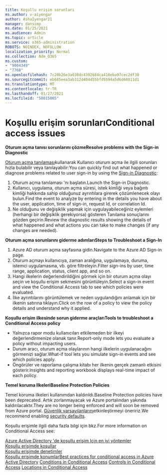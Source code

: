 ```yaml
---
title: Koşullu erişim sorunları
ms.author: v-aiyengar
author: AshaIyengar21
manager: dansimp
ms.date: 01/25/2021
ms.audience: Admin
ms.topic: article
ms.service: o365-administration
ROBOTS: NOINDEX, NOFOLLOW
localization_priority: Normal
ms.collection: Adm_O365
ms.custom:
- "9004349"
- "7768"
ms.openlocfilehash: 7c20b26e3a038dc4392684ca410eba97cec2df30
ms.sourcegitcommit: eb685eea3ab312d404d55bfd5594a5d6d68811d1
ms.translationtype: MT
ms.contentlocale: tr-TR
ms.lasthandoff: 01/27/2021
ms.locfileid: "50015005"
---
```

# <a name="conditional-access-issues"></a><span data-ttu-id="2fb3c-102">Koşullu erişim sorunları</span><span class="sxs-lookup"><span data-stu-id="2fb3c-102">Conditional access issues</span></span>

<span data-ttu-id="2fb3c-103">**Oturum açma tanısı sorunlarını çözme**</span><span class="sxs-lookup"><span data-stu-id="2fb3c-103">**Resolve problems with the Sign-in Diagnostic**</span></span>

<span data-ttu-id="2fb3c-104">[Oturum açma tanılaması](https://portal.azure.com/#blade/Microsoft_AAD_IAM/ActiveDirectoryMenuBlade/diagnose/symptomId/ms_aad_dxp_signin_caDiagnoseAndSolveSummarySymptom)kullanarak Kullanıcı oturum açma ile ilgili sorunları hızla bulabilir veya tanılayabilir:</span><span class="sxs-lookup"><span data-stu-id="2fb3c-104">You can quickly find out what happened or diagnose problems related to user sign-in by using the [Sign-in Diagnostic](https://portal.azure.com/#blade/Microsoft_AAD_IAM/ActiveDirectoryMenuBlade/diagnose/symptomId/ms_aad_dxp_signin_caDiagnoseAndSolveSummarySymptom):</span></span>

1. <span data-ttu-id="2fb3c-105">Oturum açma tanılaması 'nı başlatın.</span><span class="sxs-lookup"><span data-stu-id="2fb3c-105">Launch the Sign-in Diagnostic.</span></span>
1. <span data-ttu-id="2fb3c-106">Kullanıcı, uygulama, oturum açma süresi, istek kimliği veya bağıntı kimliği hakkında sahip olduğunuz ayrıntılara girerek çözümlenecek olayı bulun.</span><span class="sxs-lookup"><span data-stu-id="2fb3c-106">Find the event to analyze by entering in the details you have about the user, application, time of sign-in, request Id, or correlation Id.</span></span>
1. <span data-ttu-id="2fb3c-107">Ne olduğunu ve değişiklik yapmak için uygulayabileceğiniz eylemleri (herhangi bir değişiklik gerekiyorsa) gösteren Tanılama sonuçlarını gözden geçirin.</span><span class="sxs-lookup"><span data-stu-id="2fb3c-107">Review the diagnostic results showing the details of what happened and what actions you can take to make changes (if any changes are needed).</span></span>

<span data-ttu-id="2fb3c-108">**Oturum açma sorunlarını giderme adımları**</span><span class="sxs-lookup"><span data-stu-id="2fb3c-108">**Steps to Troubleshoot a Sign-In**</span></span> 

1. <span data-ttu-id="2fb3c-109">Azure AD oturum açma sayfasına gidin.</span><span class="sxs-lookup"><span data-stu-id="2fb3c-109">Navigate to the Azure AD Sign-in page.</span></span>
1. <span data-ttu-id="2fb3c-110">Oturum açmayı kullanıcıya, zaman aralığına, uygulamaya, duruma, istemci uygulamasına, vb. göre filtreleyin.</span><span class="sxs-lookup"><span data-stu-id="2fb3c-110">Filter sign-ins by user, time range, application, status, client app, and so on.</span></span>
1. <span data-ttu-id="2fb3c-111">Hangi ilkelerin değerlendirildiğini görmek için bir oturum açma olayı seçin ve koşullu erişim sekmesini görüntüleyin.</span><span class="sxs-lookup"><span data-stu-id="2fb3c-111">Select a sign-in event and view the Conditional Access tab to see which policies were evaluated.</span></span>
1. <span data-ttu-id="2fb3c-112">İlke ayrıntılarını görüntülemek ve neden uygulandığını anlamak için bir ilkenin satırına tıklayın.</span><span class="sxs-lookup"><span data-stu-id="2fb3c-112">Click on the row of a policy to view the policy details and understand why it applied.</span></span>

<span data-ttu-id="2fb3c-113">**Koşullu erişim ilkesinde sorun giderme araçları**</span><span class="sxs-lookup"><span data-stu-id="2fb3c-113">**Tools to troubleshoot a Conditional Access policy**</span></span>

- <span data-ttu-id="2fb3c-114">Yalnızca rapor modu kullanıcıları etkilemeden bir ilkeyi değerlendirmenize olanak tanır.</span><span class="sxs-lookup"><span data-stu-id="2fb3c-114">Report-only mode lets you evaluate a policy without impacting users.</span></span>
- <span data-ttu-id="2fb3c-115">Durum aracı, oturum açma olaylarının hangi ilkelerin uygulanacağını görmenizi sağlar.</span><span class="sxs-lookup"><span data-stu-id="2fb3c-115">What-if tool lets you simulate sign-in events and see which policies apply.</span></span>
- <span data-ttu-id="2fb3c-116">Öngörüler ve raporlama çalışma kitabı her ilkenin gerçek zamanlı etkisini gösterir.</span><span class="sxs-lookup"><span data-stu-id="2fb3c-116">Insights and reporting workbook displays real-time impact of each policy.</span></span>

<span data-ttu-id="2fb3c-117">**Temel koruma Ilkeleri**</span><span class="sxs-lookup"><span data-stu-id="2fb3c-117">**Baseline Protection Policies**</span></span>

<span data-ttu-id="2fb3c-118">Temel koruma ilkeleri kullanımdan kaldırıldı.</span><span class="sxs-lookup"><span data-stu-id="2fb3c-118">Baseline Protection policies have been deprecated.</span></span> <span data-ttu-id="2fb3c-119">Artık zorlanmayacak ve Azure portalından yakında kaldırılacaktır.</span><span class="sxs-lookup"><span data-stu-id="2fb3c-119">They are no longer being enforced and will soon be removed from Azure portal.</span></span> <span data-ttu-id="2fb3c-120">[Güvenlik varsayılanlarını](https://docs.microsoft.com/azure/active-directory/fundamentals/concept-fundamentals-security-defaults)etkinleştirmeyi öneririz.</span><span class="sxs-lookup"><span data-stu-id="2fb3c-120">We recommend enabling [security defaults](https://docs.microsoft.com/azure/active-directory/fundamentals/concept-fundamentals-security-defaults).</span></span>

<span data-ttu-id="2fb3c-121">Koşullu erişimle ilgili daha fazla bilgi için bkz.</span><span class="sxs-lookup"><span data-stu-id="2fb3c-121">For more information on Conditional Access see:</span></span>

<span data-ttu-id="2fb3c-122">[Azure Active Directory 'de koşullu erişim Için en iyi yöntemler](https://docs.microsoft.com/azure/active-directory/conditional-access/best-practices)  
 [Koşullu erişimde koşullar](https://docs.microsoft.com/azure/active-directory/conditional-access/best-practices)  
 [Koşullu erişimde denetimler](https://docs.microsoft.com/azure/active-directory/conditional-access/controls)  
 [Koşullu erişimde konumlar](https://docs.microsoft.com/azure/active-directory/conditional-access/location-condition)</span><span class="sxs-lookup"><span data-stu-id="2fb3c-122">[Best practices for conditional access in Azure Active Directory](https://docs.microsoft.com/azure/active-directory/conditional-access/best-practices) 
[Conditions in Conditional Access](https://docs.microsoft.com/azure/active-directory/conditional-access/best-practices) 
[Controls in Conditional Access](https://docs.microsoft.com/azure/active-directory/conditional-access/controls) 
[Locations in Conditional Access ](https://docs.microsoft.com/azure/active-directory/conditional-access/location-condition)</span></span>
